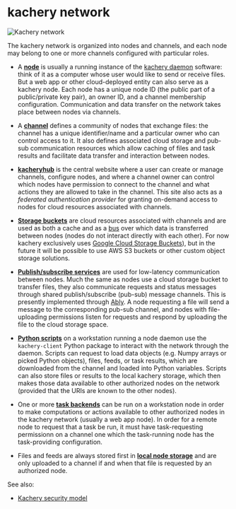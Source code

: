 # kachery network

![Kachery network](https://docs.google.com/drawings/d/e/2PACX-1vQUnokzwrFHdIO-LjloBjHGbOHE7uaLEh9frzx-WrJbn_z0lIScFhyNWCBYZfj6ofjNHRoJbzjJbFlS/pub?w=960&h=720)

The kachery network is organized into nodes and channels, and each node may belong to one or more channels configured with particular roles.

* A **[node](./node.md)** is usually a running instance of the [kachery daemon](https://github.com/kacheryhub/kachery-daemon) software: think of it as a computer
whose user would like to send or receive files. But a web app or other cloud-deployed entity can also serve as a kachery node. Each node has a unique node ID (the public part of a public/private key pair), an owner ID, and a channel membership configuration. Communication and data transfer on the network takes
place between nodes via channels.

* A **[channel](./channel.md)** defines a community of nodes that exchange files: the channel has
a unique identifier/name and a particular owner who can control access to it. It also
defines associated cloud storage and pub-sub communication resources which allow caching of files and task results and facilitate data transfer and interaction between nodes.

* **[kacheryhub](./hub.md)** is the central website where a user
can create or manage channels, configure nodes, and where a channel owner
can control which nodes have permission to connect to the channel
and what actions they are allowed to take in the channel. This site also acts as a *federated authentication provider* for granting on-demand access to nodes for cloud resources associated with channels.

* **[Storage buckets](./storage-bucket.md)** are cloud resources associated with channels and are used as both a cache and as a [bus](https://en.wikipedia.org/wiki/Bus_(computing))
over which data is transferred between nodes (nodes do not interact directly with each other). For now kachery exclusively uses
[Google Cloud Storage Buckets](https://cloud.google.com/storage/docs/creating-buckets)), but in the future it will be possible to use AWS S3 buckets or other custom object storage solutions.

* **[Publish/subscribe services](./pub-sub.md)** are used for low-latency communication between nodes. Much the same as nodes use a cloud storage
bucket to transfer files, they also communicate requests and status messages
through shared publish/subscribe (pub-sub) message channels. This is presently implemented
through [Ably](https://ably.com/pub-sub-messaging). A node requesting
a file will send a message to the corresponding pub-sub channel,
and nodes with file-uploading permissions listen for requests and respond by uploading
the file to the cloud storage space.

* **[Python scripts](./sharing-data.md)** on a workstation running a node daemon use the `kachery-client` Python package to interact with the network through the daemon. Scripts can request to load data objects (e.g. Numpy arrays or picked Python objects), files, feeds, or task results, which are downloaded from the channel and loaded into Python variables. Scripts can also store files or results to the local kachery storage, which then makes those data available to other authorized nodes on the network (provided that the URIs are known to the other nodes).

* One or more **[task backends](./tasks.md)** can be run on a workstation node in order to make computations or actions available to other authorized nodes in the kachery network (usually a web app node). In order for a remote node to request that a task be run, it must have task-requesting permissionn on a channel one which the task-running node has the task-providing configuration.

* Files and feeds are always stored first in **[local node storage](./local-node-storage.md)** and are only uploaded to a channel if and when that file is requested by an authorized node.

See also:

* [Kachery security model](./security.md)

